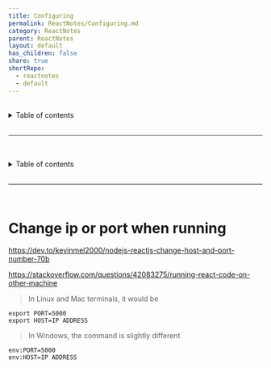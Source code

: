 ```yaml
---  
title: Configuring      
permalink: ReactNotes/Configuring.md      
category: ReactNotes      
parent: ReactNotes      
layout: default      
has_children: false      
share: true      
shortRepo:      
  - reactnotes      
  - default                
---  
```

    
<br/>                
    
<details markdown="block">                      
<summary>                      
Table of contents                      
</summary>                      
{: .text-delta }                      
1. TOC                      
{:toc}                      
</details>                      
    
<br/>                      
    
***                      
    
<br/>      
<br/>                
    
<details markdown="block">                      
<summary>                      
Table of contents                      
</summary>                      
{: .text-delta }                      
1. TOC                      
{:toc}                      
</details>                      
    
<br/>                      
    
***                      
    
<br/>      
    
# Change ip or port when running    
    
<https://dev.to/kevinmel2000/nodejs-reactjs-change-host-and-port-number-70b>    
    
<https://stackoverflow.com/questions/42083275/running-react-code-on-other-machine>    
    
> In Linux and Mac terminals, it would be    
    
```export PORT=5000```      
```export HOST=IP ADDRESS```    
    
> In Windows, the command is slightly different    
    
```env:PORT=5000```      
```env:HOST=IP ADDRESS```
